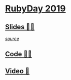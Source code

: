# [RubyDay 2019](http://2019.rubyday.it)

## [Slides 👨‍🎨](http://elia.schito.me/rubyday2019) 
_[source](https://github.com/elia/rubyday-2019/tree/master/presentation)_

## [Code 👨‍💻](https://github.com/elia/rubyday-2019/tree/master/code)

## [Video 🍿](https://vimeo.com/339277716)
